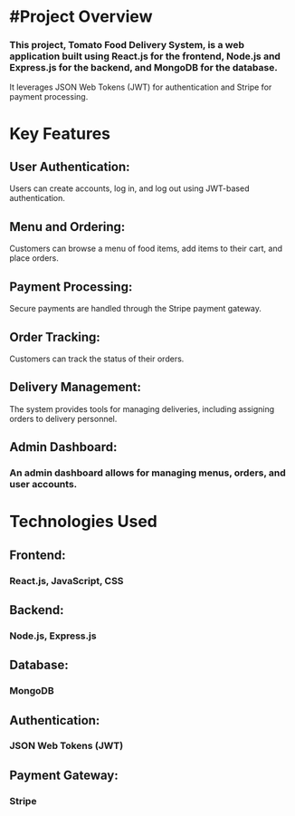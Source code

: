 # #Project Overview
 ### This project, Tomato Food Delivery System, is a web application built using React.js for the frontend, Node.js and Express.js for the backend, and MongoDB for the database. 
 It leverages JSON Web Tokens (JWT) for authentication and Stripe for payment processing.

# Key Features
## User Authentication: 
   Users can create accounts, log in, and log out using JWT-based authentication.
## Menu and Ordering: 
Customers can browse a menu of food items, add items to their cart, and place orders.
## Payment Processing: 
Secure payments are handled through the Stripe payment gateway.
## Order Tracking: 
Customers can track the status of their orders.
## Delivery Management: 
The system provides tools for managing deliveries, including assigning orders to delivery personnel.
## Admin Dashboard: 
### An admin dashboard allows for managing menus, orders, and user accounts.
# Technologies Used
## Frontend: 
### React.js, JavaScript, CSS
## Backend: 
### Node.js, Express.js
## Database: 
### MongoDB
## Authentication: 
### JSON Web Tokens (JWT)
## Payment Gateway: 
### Stripe
